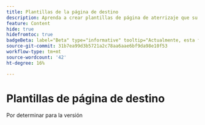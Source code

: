 ```yaml
---
title: Plantillas de la página de destino
description: Aprenda a crear plantillas de página de aterrizaje que su equipo de marketing pueda utilizar para crear páginas nuevas para admitir recorridos y campañas de cuentas.
feature: Content
hide: true
hidefromtoc: true
badgeBeta: label="Beta" type="informative" tooltip="Actualmente, esta función está en versión beta limitada"
source-git-commit: 31b7ea99d3b5721a2c78aa6aae6bf9da98e10f53
workflow-type: tm+mt
source-wordcount: '42'
ht-degree: 16%

---
```


# Plantillas de página de destino

Por determinar para la versión
